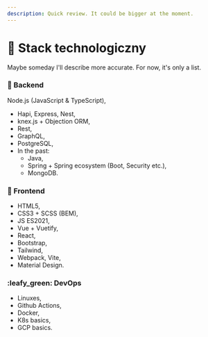 ```yaml
---
description: Quick review. It could be bigger at the moment.
---
```


# 🍔 Stack technologiczny



Maybe someday I'll describe more accurate. For now, it's only a list.

### :bacon: Backend

Node.js (JavaScript  & TypeScript),

* Hapi, Express, Nest,
* knex.js + Objection ORM,
* Rest,
* GraphQL,
* PostgreSQL,
* In the past:
  * Java,
  * Spring + Spring ecosystem (Boot, Security etc.),
  * MongoDB.

### :cheese: Frontend

* HTML5,
* CSS3 + SCSS (BEM),
* JS ES2021,
* Vue + Vuetify,
* React,
* Bootstrap,
* Tailwind,
* Webpack, Vite,
* Material Design.



### :leafy\_green: DevOps

* Linuxes,
* Github Actions,
* Docker,
* K8s basics,
* GCP basics.
